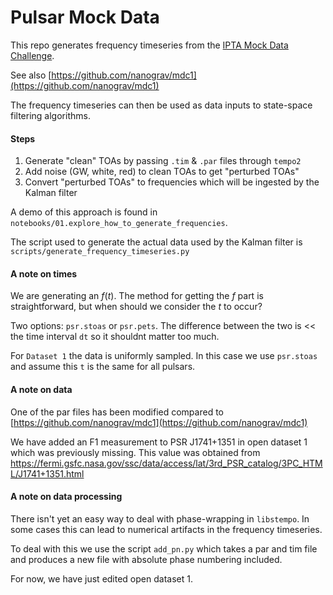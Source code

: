 # Pulsar Mock Data


This repo generates frequency timeseries from the [IPTA Mock Data Challenge](https://web.archive.org/web/20130108011819/http://www.ipta4gw.org/?page_id=126). 

See also [https://github.com/nanograv/mdc1](https://github.com/nanograv/mdc1)

The frequency timeseries can then be used as data inputs to state-space filtering algorithms. 



#### Steps


1. Generate "clean" TOAs by passing `.tim` & `.par` files through `tempo2`
2. Add noise (GW, white, red) to clean TOAs to get "perturbed TOAs"
3. Convert "perturbed TOAs" to frequencies which will be ingested by the Kalman filter


A demo of this approach is found in `notebooks/01.explore_how_to_generate_frequencies`.

The script used to generate the actual data used by the Kalman filter is `scripts/generate_frequency_timeseries.py`


#### A note on times 

We are generating an $f(t)$. The method for getting the $f$ part is straightforward, but when should we consider the $t$ to occur?

Two options: `psr.stoas` or `psr.pets`. The difference between the two is << the time interval `dt` so it shouldnt matter too much. 

For `Dataset 1` the data is uniformly sampled. In this case we use `psr.stoas` and assume this `t` is the same for all pulsars. 


#### A note on data

One of the par files has been modified compared to [https://github.com/nanograv/mdc1](https://github.com/nanograv/mdc1)

We have added an F1 measurement to PSR J1741+1351 in open dataset 1 which was previously missing. This value was obtained from https://fermi.gsfc.nasa.gov/ssc/data/access/lat/3rd_PSR_catalog/3PC_HTML/J1741+1351.html


#### A note on data processing

There isn't yet an easy way to deal with phase-wrapping in `libstempo`. In some cases this can lead to numerical artifacts in the frequency timeseries.

To deal with this we use the script `add_pn.py` which takes a par and tim file and produces a new file with absolute phase numbering included. 

For now, we have just edited open dataset 1.